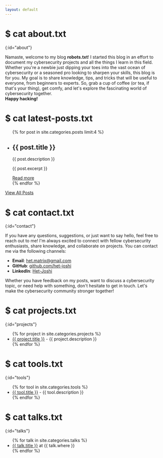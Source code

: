 ```yaml
---
layout: default
---
```


# $ cat about.txt
{:id="about"}

Namaste, welcome to my blog **robots.txt**! I started this blog in an effort to document my cybersecurity projects and all the things I learn in this field. Whether you're a newbie just dipping your toes into the vast ocean of cybersecurity or a seasoned pro looking to sharpen your skills, this blog is for you. My goal is to share knowledge, tips, and tricks that will be useful to everyone, from beginners to experts. So, grab a cup of coffee (or tea, if that's your thing), get comfy, and let's explore the fascinating world of cybersecurity together.
<br>
**Happy hacking!**

# $ cat latest-posts.txt

<ul>
{% for post in site.categories.posts limit:4 %}
  <li>
    <h2>{{ post.title }}</h2>
    <p>{{ post.description }}</p>
    <p>{{ post.excerpt }}</p>
    <a href="{{ site.baseurl }}{{ post.url }}" title="{{ post.description }}">Read more</a>
  </li>
{% endfor %}
</ul>

<a href="{{ site.baseurl }}/library">View All Posts</a>



# $ cat contact.txt
{:id="contact"}

If you have any questions, suggestions, or just want to say hello, feel free to reach out to me! I'm always excited to connect with fellow cybersecurity enthusiasts, share knowledge, and collaborate on projects. You can contact me via the following channels:

- **Email**: [het.matrix@gmail.com](mailto:het.matrix@gmail.com)
- **GitHub**: [github.com/het-joshi](https://github.com/het-joshi)
- **LinkedIn**: [Het-Joshi](https://www.linkedin.com/in/hetjoshi/)

Whether you have feedback on my posts, want to discuss a cybersecurity topic, or need help with something, don't hesitate to get in touch. Let's make the cybersecurity community stronger together!

# $ cat projects.txt
{:id="projects"}

<ul>
{% for project in site.categories.projects %}
<li><a href="{{ project.link }}">{{ project.title }}</a> - {{ project.description }}</li>
{% endfor %}
</ul>

# $ cat tools.txt
{:id="tools"}

<ul>
{% for tool in site.categories.tools %}
<li><a href="{{ tool.link }}">{{ tool.title }}</a> - {{ tool.description }}</li>
{% endfor %}
</ul>

# $ cat talks.txt
{:id="talks"}

<ul>
{% for talk in site.categories.talks %}
<li><a href="{{ talk.link }}" title="{{ talk.description }}">{{ talk.title }}</a> at {{ talk.where }}</li>
{% endfor %}
</ul>
